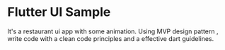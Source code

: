 # Flutter UI Sample

It's a restaurant ui app with some animation.
Using MVP design pattern , write code with a clean code principles and a effective dart guidelines.



